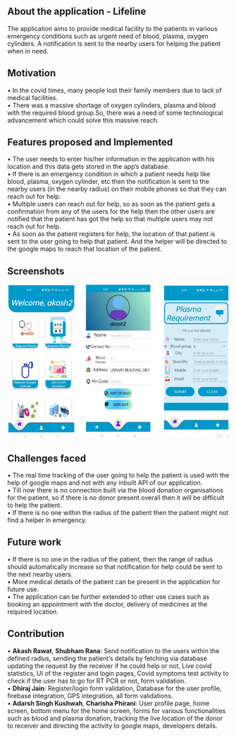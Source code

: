 ## About the application - Lifeline 
The application aims to provide medical facility to the patients in various emergency conditions such as urgent need of blood, plasma, oxygen cylinders.
A notification is sent to the nearby users for helping the patient when in need. 

## Motivation
• In the covid times, many people lost their family members due to lack of medical facilities.\
• There was a massive shortage of oxygen cylinders, plasma and blood with the required blood group.So, there was a need of some technological advancement which could solve this massive reach.

## Features proposed and Implemented
• The user needs to enter his/her information in the application with his location and this data gets stored in the app’s database. \
• If there is an emergency condition in which a patient needs help like blood, plasma, oxygen cylinder, etc then the notification is sent to the nearby users (in the nearby radius) on their mobile phones so that they can reach out for help. \
• Multiple users can reach out for help, so as soon as the patient gets a confirmation from any of the users for the help then  the other users are notified that the patient has got the help so that multiple users may not reach out for help. \
• As soon as the patient registers for help, the location of that patient is sent to the user going to help that patient. And the helper will be directed to the google maps to reach that location of the patient.

## Screenshots
<p align="center">
  <img width="600" height="350" src="Screenshots/1.png">
</p>
<p align = "center">
</p>

## Challenges faced
• The real time tracking of the user going to help the patient is used with the help of google maps and not with any inbuilt API of our application.\
• Till now there is no connection built via the blood donation organisations for the patient, so if there is no donor present overall then it will be difficult to help the patient.\
• If there is no one within the radius of the patient then the patient might not find a helper in emergency.

## Future work
• If there is no one in the radius of the patient, then the range of radius should automatically increase so that notification for help could be sent to the next nearby users.\
• More medical details of the patient can be present in the application for future use.\
• The application can be further extended to other use cases such as booking an appointment with the doctor, delivery of medicines at the required location.

## Contribution
• **Akash Rawat**, **Shubham Rana**: Send notification to the users within the defined radius, sending the patient’s details by fetching via database updating the request by the receiver if he could help or not, Live covid statistics, UI of the register and login pages, Covid symptoms test activity to check if the user has to go for RT PCR or not, form validation.\
• **Dhiraj Jain**: Register/login form validation, Database for the user profile, firebase integration, GPS integration, all form validations.\
• **Adarsh Singh Kushwah**, **Charisha Phirani**: User profile page, home screen, bottom menu for the home screen, forms for various functionalities such as blood and plasma donation, tracking the live location of the donor to receiver and directing the activity to google maps, developers details.

